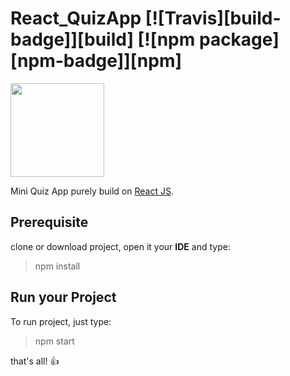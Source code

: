# React_QuizApp [![Travis][build-badge]][build] [![npm package][npm-badge]][npm]

<img src="../src/logo.svg" width="150" height="150"/>

Mini Quiz App purely build on [React JS](https://facebook.github.io/react).

## Prerequisite
clone or download project, open it your **IDE** and type:
> npm install

## Run your Project
To run project, just type:
> npm start

that's all! :+1: